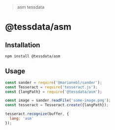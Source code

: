> asm tessdata

# @tessdata/asm

## Installation

```
npm install @tessdata/asm
```

## Usage

```js
const sander = require('@marionebl/sander');
const Tesseract = require('tesseract.js');
const {langPath} = require('@tessdata/asm');

const image = sander.readFile('some-image.png');
const tesseract = Tesseract.create({langPath});

tesseract.recognize(buffer, {
  lang: 'asm'
});
```
